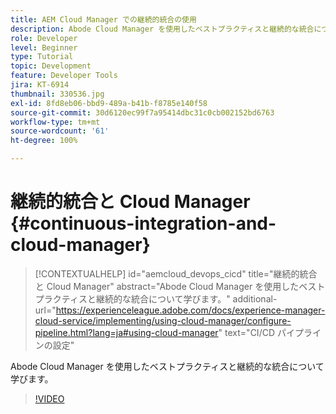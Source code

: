 ```yaml
---
title: AEM Cloud Manager での継続的統合の使用
description: Abode Cloud Manager を使用したベストプラクティスと継続的な統合について学びます。
role: Developer
level: Beginner
type: Tutorial
topic: Development
feature: Developer Tools
jira: KT-6914
thumbnail: 330536.jpg
exl-id: 8fd8eb06-bbd9-489a-b41b-f8785e140f58
source-git-commit: 30d6120ec99f7a95414dbc31c0cb002152bd6763
workflow-type: tm+mt
source-wordcount: '61'
ht-degree: 100%

---
```


# 継続的統合と Cloud Manager {#continuous-integration-and-cloud-manager}

>[!CONTEXTUALHELP]
>id="aemcloud_devops_cicd"
>title="継続的統合と Cloud Manager"
>abstract="Abode Cloud Manager を使用したベストプラクティスと継続的な統合について学びます。"
>additional-url="https://experienceleague.adobe.com/docs/experience-manager-cloud-service/implementing/using-cloud-manager/configure-pipeline.html?lang=ja#using-cloud-manager" text="CI/CD パイプラインの設定"

Abode Cloud Manager を使用したベストプラクティスと継続的な統合について学びます。

>[!VIDEO](https://video.tv.adobe.com/v/330536?quality=12&learn=on)
